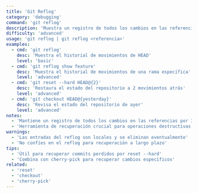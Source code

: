```yaml
---
title: 'Git Reflog'
category: 'debugging'
command: 'git reflog'
description: 'Muestra un registro de todos los cambios en las referencias de Git (HEAD, ramas)'
difficulty: 'advanced'
usage: 'git reflog | git reflog <referencia>'
examples:
  - cmd: 'git reflog'
    desc: 'Muestra el historial de movimientos de HEAD'
    level: 'basic'
  - cmd: 'git reflog show feature'
    desc: 'Muestra el historial de movimientos de una rama específica'
    level: 'advanced'
  - cmd: 'git reset --hard HEAD@{2}'
    desc: 'Restaura el estado del repositorio a 2 movimientos atrás'
    level: 'advanced'
  - cmd: 'git checkout HEAD@{yesterday}'
    desc: 'Revisa el estado del repositorio de ayer'
    level: 'advanced'
notes:
  - 'Mantiene un registro de todos los cambios en las referencias por 30 días'
  - 'Herramienta de recuperación crucial para operaciones destructivas'
warnings:
  - 'Las entradas del reflog son locales y se eliminan eventualmente'
  - 'No confíes en el reflog para recuperación a largo plazo'
tips:
  - 'Útil para recuperar commits perdidos por reset --hard'
  - 'Combina con cherry-pick para recuperar cambios específicos'
related:
  - 'reset'
  - 'checkout'
  - 'cherry-pick'
---
```

